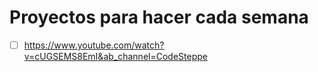 # Proyectos para hacer cada semana

- [ ] https://www.youtube.com/watch?v=cUGSEMS8EmI&ab_channel=CodeSteppe